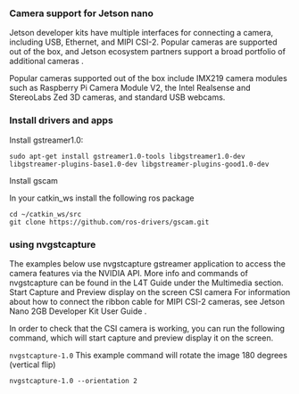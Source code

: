 ### Camera support for Jetson nano 
Jetson developer kits have multiple interfaces for connecting a camera, including USB, Ethernet, and MIPI CSI-2. Popular cameras are supported out of the box, and Jetson ecosystem partners support a broad portfolio of additional cameras .

Popular cameras supported out of the box include IMX219 camera modules such as Raspberry Pi Camera Module V2, the Intel Realsense and StereoLabs Zed 3D cameras, and standard USB webcams.
### Install drivers and apps

Install gstreamer1.0:

```
sudo apt-get install gstreamer1.0-tools libgstreamer1.0-dev libgstreamer-plugins-base1.0-dev libgstreamer-plugins-good1.0-dev
```

Install gscam

In your catkin_ws install the following ros package 
```
cd ~/catkin_ws/src
git clone https://github.com/ros-drivers/gscam.git
```

### using nvgstcapture
The examples below use nvgstcapture gstreamer application to access the camera features via the NVIDIA API. More info and commands of nvgstcapture can be found in the L4T Guide under the Multimedia section.
Start Capture and Preview display on the screen
CSI camera
For information about how to connect the ribbon cable for MIPI CSI-2 cameras, see Jetson Nano 2GB Developer Kit User Guide .

In order to check that the CSI camera is working, you can run the following command, which will start capture and preview display it on the screen.

`nvgstcapture-1.0`
This example command will rotate the image 180 degrees (vertical flip)

`nvgstcapture-1.0 --orientation 2`
